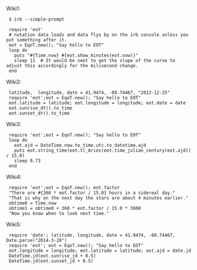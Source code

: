 Wiki1:

     $ irb --simple-prompt

     require 'eot'
     # nutation data loads and data flys by on the irb console unless you put something after it.
     eot = EqoT.new(); "Say hello to EOT" 
     loop do
       puts "#{Time.now} #{eot.show_minutes(eot.now)}"
       sleep 11  # It would be neet to get the slope of the curve to adjust this accordingly for the milisecond change.
     end

Wiki2:

     latitude,  longitude, date = 41.9474, -88.74467, "2013-12-25"
     require 'eot';eot = EqoT.new(); "Say hello to EOT"
     eot.latitude = latitude; eot.longitude = longitude; eot.date = date
     eot.sunrise_dt().to_time
     eot.sunset_dt().to_time  

Wiki3:

     require 'eot';eot = EqoT.new(); "Say hello to EOT"
     loop do
       eot.ajd = DateTime.now.to_time.utc.to_datetime.ajd
       puts eot.string_time(eot.tl_Aries(eot.time_julian_century(eot.ajd)) / 15.0)
       sleep 0.73
     end

Wiki4:

     require 'eot';eot = EqoT.new(); eot.factor
     "There are #{360 * eot.factor / 15.0} hours in a sidereal day."
     "That is why on the next day the stars are about 4 minutes earlier."
     obtime0 = Time.now
     obtime1 = obtime0 + 360 * eot.factor / 15.0 * 3600
     "Now you know when to look next time."

Wiki5:

     require 'date'; latitude, longitude, date = 41.9474, -88.74467, Date.parse("2014-3-20")
     require 'eot'; eot = EqoT.new(); "Say hello to EOT"
     eot.longitude = longitude; eot.latitude = latitude; eot.ajd = date.jd
     DateTime.jd(eot.sunrise_jd + 0.5)
     DateTime.jd(eot.sunset_jd + 0.5)
  
